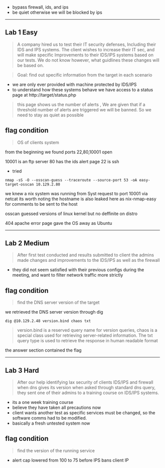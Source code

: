 - bypass firewall, ids, and ips
- be quiet otherwise we will be blocked by ips

---
## Lab 1 Easy

> A company hired us to test their IT security defenses, Including their IDS and IPS systems. The client wishes to increase their IT sec, and will make specific Improvements to their IDS/IPS systems based on our tests. We do not know however, what guidlines these changes will be based on.

>Goal: find out specific information from the target in each scenario

- we are only ever provided with machine protected by IDS/IPS
- to understand how these systems behave we have access to a status page at http://target/status.php

>this page shows us the number of alerts , We are given that if a threshold number of alerts are triggered we will be banned. So we need to stay as quiet as possible

## flag condition

>OS of clients system

from the beginning we found ports 22,80,10001 open

10001 is an ftp server
80 has the ids alert page
22 is ssh

- tried
```
nmap -sS -O --osscan-guess --traceroute --source-port 53 -oA easy-target-osscan 10.129.2.80
```

we knew a nix system was running from Syst request to port 10001 via netcat
its worth noting the hostname is also leaked here as nix-nmap-easy for comments to be sent to the host

osscan guessed versions of linux kernel but no deffinite on distro

404 apache error page gave the OS away as Ubuntu

---
## Lab 2 Medium

> After first test conducted and results submitted to client the admins made changes and improvements to the IDS/IPS as well as the firewall

- they did not seem satisfied with their previous configs during the meeting, and want to filter network traffic more strictly

## flag condition

> find the DNS server version of the target

we retrieved the DNS server version through dig

```
dig @10.129.2.48 version.bind chaos txt
```

>version.bind is a reserved query name for version queries, chaos is a special class used for retrieving  server-related information. The txt query type is used to retrieve the response in human readable format

the answer section contained the flag

---
## Lab 3 Hard

> After our help identifying lax security of clients IDS/IPS and firewall when dns gives its version when asked through standard dns query, they sent one of their admins to a training course on IDS/IPS systems.

- its a one week training course
- believe they have taken all precautions now
- client wants another test as specific services must be changed, so the software comms had to be modified. 
- basically a fresh untested system now


## flag condition

> find the version of the running service

- alert cap lowered from 100 to 75 before IPS bans client IP

